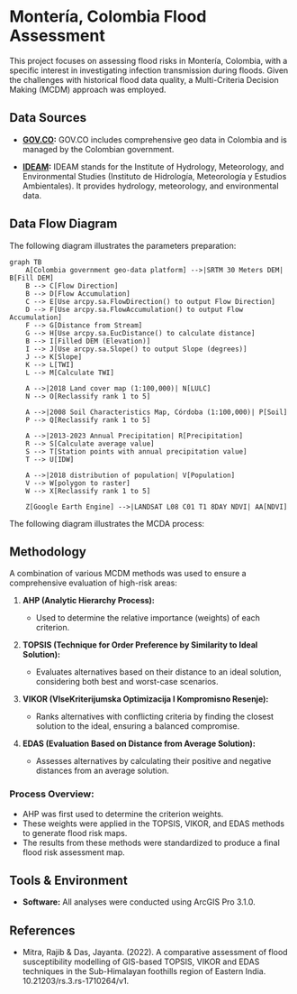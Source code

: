 # Montería, Colombia Flood Assessment

This project focuses on assessing flood risks in Montería, Colombia, with a specific interest in investigating infection transmission during floods. Given the challenges with historical flood data quality, a Multi-Criteria Decision Making (MCDM) approach was employed.

## Data Sources
- **[GOV.CO](https://www.colombiaenmapas.gov.co/):** 
  GOV.CO includes comprehensive geo data in Colombia and is managed by the Colombian government.

- **[IDEAM](http://dhime.ideam.gov.co/atencionciudadano/):** 
  IDEAM stands for the Institute of Hydrology, Meteorology, and Environmental Studies (Instituto de Hidrología, Meteorología y Estudios Ambientales). It provides hydrology, meteorology, and environmental data.


## Data Flow Diagram

The following diagram illustrates the parameters preparation:

```mermaid
graph TB
    A[Colombia government geo-data platform] -->|SRTM 30 Meters DEM| B[Fill DEM]
    B --> C[Flow Direction]
    B --> D[Flow Accumulation]
    C --> E[Use arcpy.sa.FlowDirection() to output Flow Direction]
    D --> F[Use arcpy.sa.FlowAccumulation() to output Flow Accumulation]
    F --> G[Distance from Stream]
    G --> H[Use arcpy.sa.EucDistance() to calculate distance]
    B --> I[Filled DEM (Elevation)]
    I --> J[Use arcpy.sa.Slope() to output Slope (degrees)]
    J --> K[Slope]
    K --> L[TWI]
    L --> M[Calculate TWI]
    
    A -->|2018 Land cover map (1:100,000)| N[LULC]
    N --> O[Reclassify rank 1 to 5]

    A -->|2008 Soil Characteristics Map, Córdoba (1:100,000)| P[Soil]
    P --> Q[Reclassify rank 1 to 5]
    
    A -->|2013-2023 Annual Precipitation| R[Precipitation]
    R --> S[Calculate average value]
    S --> T[Station points with annual precipitation value]
    T --> U[IDW]

    A -->|2018 distribution of population| V[Population]
    V --> W[polygon to raster]
    W --> X[Reclassify rank 1 to 5]

    Z[Google Earth Engine] -->|LANDSAT L08 C01 T1 8DAY NDVI| AA[NDVI]

```
The following diagram illustrates the  MCDA process:


## Methodology
A combination of various MCDM methods was used to ensure a comprehensive evaluation of high-risk areas:

1. **AHP (Analytic Hierarchy Process):**
   - Used to determine the relative importance (weights) of each criterion.
   
2. **TOPSIS (Technique for Order Preference by Similarity to Ideal Solution):**
   - Evaluates alternatives based on their distance to an ideal solution, considering both best and worst-case scenarios.

3. **VIKOR (VlseKriterijumska Optimizacija I Kompromisno Resenje):**
   - Ranks alternatives with conflicting criteria by finding the closest solution to the ideal, ensuring a balanced compromise.

4. **EDAS (Evaluation Based on Distance from Average Solution):**
   - Assesses alternatives by calculating their positive and negative distances from an average solution.

### Process Overview:
- AHP was first used to determine the criterion weights.
- These weights were applied in the TOPSIS, VIKOR, and EDAS methods to generate flood risk maps.
- The results from these methods were standardized to produce a final flood risk assessment map.

## Tools & Environment
- **Software:** All analyses were conducted using ArcGIS Pro 3.1.0.

## References
- Mitra, Rajib & Das, Jayanta. (2022). A comparative assessment of flood susceptibility modelling of GIS-based TOPSIS, VIKOR and EDAS techniques in the Sub-Himalayan foothills region of Eastern India. 10.21203/rs.3.rs-1710264/v1.
